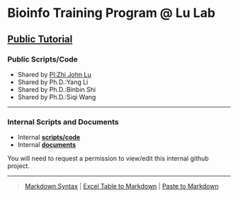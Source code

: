 # Bioinfo Training Program @ Lu Lab

## [Public Tutorial](https://www.gitbook.com/book/lulab/bioinfo-training)

### Public Scripts/Code

* Shared by [PI:Zhi John Lu](https://lulab.github.io/PI)
* Shared by Ph.D.:Yang Li
* Shared by Ph.D.:Binbin Shi
* Shared by Ph.D.:Siqi Wang

---

### Internal Scripts and Documents

* Internal [**scripts/code**](https://github.com/lulab/training)
* Internal [**documents**](https://github.com/lulab/training/wiki)

You will need to request a permission to view/edit this internal github project.

---


> [Markdown Syntax](https://github.com/adam-p/markdown-here/wiki/Markdown-Cheatsheet)
> | [Excel Table to Markdown](https://www.tablesgenerator.com/markdown_tables)
> | [Paste to Markdown](https://euangoddard.github.io/clipboard2markdown/)
